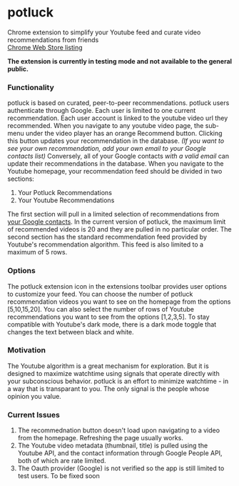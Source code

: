 # potluck
Chrome extension to simplify your Youtube feed and curate video recommendations from friends  
[Chrome Web Store listing](https://chrome.google.com/webstore/detail/potluck/mpgljjemfdiemijijojnbpmcipkmhbhc)

**The extension is currently in testing mode and not available to the general public.**

### Functionality
potluck is based on curated, peer-to-peer recommendations. potluck users authenticate through Google. Each user is limited to one current recommendation. Each user account
is linked to the youtube video url they recommended. When you navigate to any youtube video page, the sub-menu under the video player has an orange Recommend button. Clicking
this button updates your recommendation in the database. _(If you want to see your own recommendation, add your own email to your Google contacts list)_ Conversely, all of your
Google contacts _with a valid email_ can update their recommendations in the database. When you navigate to the Youtube homepage, your recommendation feed should be divided in two
sections:
1. Your Potluck Recommendations
2. Your Youtube Recommendations

The first section will pull in a limited selection of recommendations from [your Google contacts](https://contacts.google.com/). In the current version of potluck, the maximum limit of recommended videos is 20
and they are pulled in no particular order. The second section has the standard recommendation feed provided by Youtube's recommendation algorithm. This feed is also limited to
a maximum of 5 rows.

### Options
The potluck extension icon in the extensions toolbar provides user options to customize your feed. You can choose the number of potluck recommendation videos you want to see
on the homepage from the options [5,10,15,20]. You can also select the number of rows of Youtube recommendations you want to see from the options [1,2,3,5]. To stay compatible with Youtube's dark mode, there is a dark mode toggle that changes the text between black and white.

### Motivation
The Youtube algorithm is a great mechanism for exploration. But it is designed to maximize watchtime using signals that operate directly with your subconscious behavior. potluck is an effort to minimize watchtime - in a way that is transparant to you. The only signal is the people whose opinion you value.

### Current Issues
1. The recommednation button doesn't load upon navigating to a video from the homepage. Refreshing the page usually works.
2. The Youtube video metadata (thumbnail, title) is pulled using the Youtube API, and the contact information through Google People API, both of which are rate limited.
3. The Oauth provider (Google) is not verified so the app is still limited to test users. To be fixed soon

